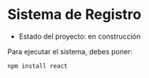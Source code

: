 <h1>Sistema de Registro</h1>

- Estado del proyecto: en construcción

Para ejecutar el sistema, debes poner:

```npm install react```
